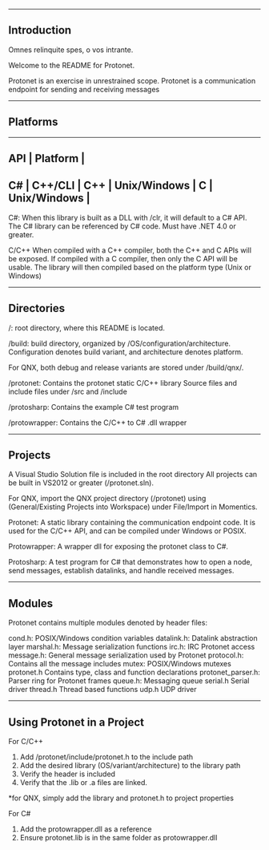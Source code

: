 -------------------------------------------------------------------------
Introduction
-------------------------------------------------------------------------

Omnes relinquite spes, o vos intrante.

Welcome to the README for Protonet.

Protonet is an exercise in unrestrained scope.
Protonet is a communication endpoint for sending and receiving messages

-------------------------------------------------------------------------
Platforms
-------------------------------------------------------------------------

------------------------
  API |     Platform   |
------------------------
  C#  |   C++/CLI      |
  C++ |   Unix/Windows |
  C   |   Unix/Windows |
------------------------

C#:
When this library is built as a DLL with /clr, it will default to a C# API.
The C# library can be referenced by C# code. Must have .NET 4.0 or greater.


C/C++
When compiled with a C++ compiler, both the C++ and C APIs will be exposed.
If compiled with a C compiler, then only the C API will be usable.
The library will then compiled based on the platform type (Unix or Windows)

-------------------------------------------------------------------------
Directories
-------------------------------------------------------------------------

/: 
root directory, where this README is located.

/build: 
build directory, organized by /OS/configuration/architecture.
Configuration denotes build variant, and architecture denotes platform.

For QNX, both debug and release variants are stored under /build/qnx/.

/protonet:
Contains the protonet static C/C++ library 
Source files and include files under /src and /include

/protosharp: 
Contains the example C# test program

/protowrapper:
Contains the C/C++ to C# .dll wrapper

-------------------------------------------------------------------------
Projects
-------------------------------------------------------------------------

A Visual Studio Solution file is included in the root directory
All projects can be built in VS2012 or greater (/protonet.sln).

For QNX, import the QNX project directory (/protonet) using
(General/Existing Projects into Workspace) under File/Import in Momentics.

Protonet:
A static library containing the communication endpoint code.
It is used for the C/C++ API, and can be compiled under Windows or POSIX.

Protowrapper:
A wrapper dll for exposing the protonet class to C#. 

Protosharp:
A test program for C# that demonstrates how to open a node, send messages,
establish datalinks, and handle received messages.

-------------------------------------------------------------------------
Modules
-------------------------------------------------------------------------

Protonet contains multiple modules denoted by header files:

cond.h:				POSIX/Windows condition variables
datalink.h:			Datalink abstraction layer
marshal.h:			Message serialization functions
irc.h:				IRC Protonet access
message.h:			General message serialization used by Protonet
protocol.h:			Contains all the message includes
mutex:				POSIX/Windows mutexes
protonet.h          Contains type, class and function declarations
protonet_parser.h:  Parser ring for Protonet frames
queue.h:			Messaging queue
serial.h			Serial driver
thread.h			Thread based functions
udp.h				UDP driver

-------------------------------------------------------------------------
Using Protonet in a Project
-------------------------------------------------------------------------
For C/C++

1. Add /protonet/include/protonet.h to the include path
2. Add the desired library (OS/variant/architecture) to the library path
3. Verify the header is included
4. Verify that the .lib or .a files are linked.

*for QNX, simply add the library and protonet.h to project properties

For C#

1. Add the protowrapper.dll as a reference
2. Ensure protonet.lib is in the same folder as protowrapper.dll
